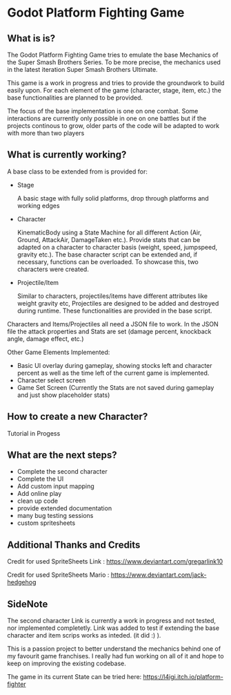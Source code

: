 # Godot Platform Fighting Game
## What is is?
The Godot Platform Fighting Game tries to emulate the base Mechanics of the Super Smash Brothers Series.
To be more precise, the mechanics used in the latest iteration Super Smash Brothers Ultimate.

This game is a work in progress and tries to provide the groundwork to build easily upon. For each element of the game (character, stage, item, etc.) 
the base functionalities are planned to be provided. 

The focus of the base implementation is one on one combat. Some interactions are currently only possible in one on one battles but if the projects continous 
to grow, older parts of the code will be adapted to work with more than two players

## What is currently working?
A base class to be extended from is provided for:
* Stage 

   A basic stage with fully solid platforms, drop through platforms and working edges  
* Character
   
   KinematicBody using a State Machine for all different Action (Air, Ground, AttackAir, DamageTaken etc.). Provide stats that can be adapted on a character to character 
   basis (weight, speed, jumpspeed, gravity etc.). The base character script can be extended and, if necessary, functions can be overloaded. To showcase this, two characters 
   were created. 
   
* Projectile/Item
   
   Similar to characters, projectiles/items have different attributes like weight gravity etc, Projectiles are designed to be added and destroyed during runtime. These 
   functionalities are provided in the base script. 


Characters and Items/Projectiles all need a JSON file to work. In the JSON file the attack properties and Stats are set (damage percent, knockback angle, damage effect, etc.)

Other Game Elements Implemented:
* Basic UI overlay during gameplay, showing stocks left and character percent as well as the time left of the current game is implemented. 
* Character select screen 
* Game Set Screen (Currently the Stats are not saved during gameplay and just show placeholder stats)
   
## How to create a new Character?
Tutorial in Progess

## What are the next steps? 
* Complete the second character
* Complete the UI 
* Add custom input mapping
* Add online play
* clean up code
* provide extended documentation 
* many bug testing sessions
* custom spritesheets 

## Additional Thanks and Credits
Credit for used SpriteSheets Link : https://www.deviantart.com/gregarlink10

Credit for used SpriteSheets Mario : https://www.deviantart.com/jack-hedgehog

## SideNote
The second character Link is currently a work in progress and not tested, nor implemented completetly. Link was added to test if extending the base character and item scrips
works as inteded. (it did :) ). 


This is a passion project to better understand the mechanics behind one of my favourit game franchises. I really had fun working on all of it and hope to keep on improving
the existing codebase. 

The game in its current State can be tried here: https://l4igi.itch.io/platform-fighter
